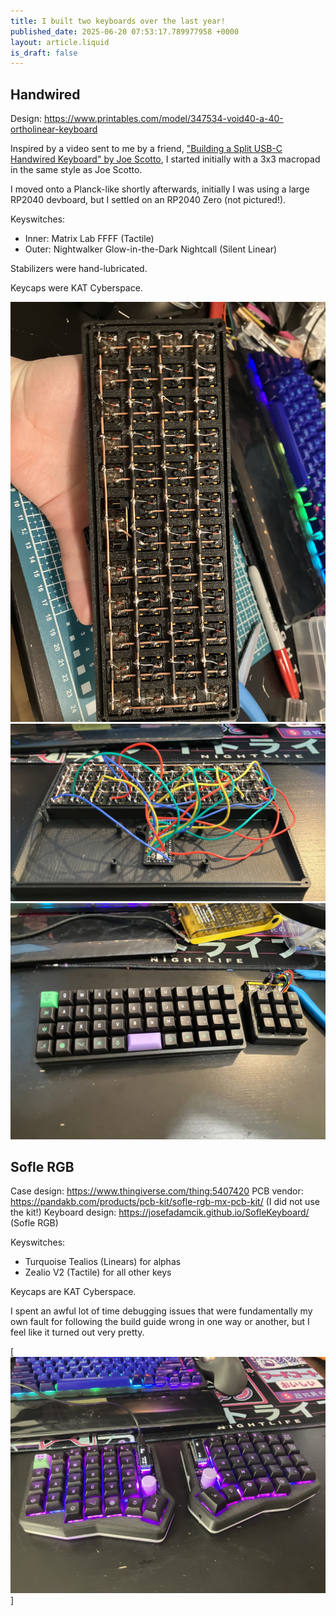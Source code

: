 ```yaml
---
title: I built two keyboards over the last year!
published_date: 2025-06-20 07:53:17.789977958 +0000
layout: article.liquid
is_draft: false
---
```


## Handwired

Design: https://www.printables.com/model/347534-void40-a-40-ortholinear-keyboard

Inspired by a video sent to me by a friend, ["Building a Split USB-C Handwired Keyboard" by Joe Scotto](https://youtu.be/PDguuYMG0IQ), I started initially with a 3x3 macropad in the same style as Joe Scotto.

I moved onto a Planck-like shortly afterwards, initially I was using a large RP2040 devboard, but I settled on an RP2040 Zero (not pictured!).

Keyswitches:
* Inner: Matrix Lab FFFF (Tactile)
* Outer: Nightwalker Glow-in-the-Dark Nightcall (Silent Linear)

Stabilizers were hand-lubricated.

Keycaps were KAT Cyberspace.

[![The matrix of the keyboard](handwire-keyboard-matrix.jpg)](handwire-keyboard-matrix.jpg)
[![The wiring of the matrix and mcu of the keyboard](handwire-keyboard-mcu.jpg)](handwire-keyboard-mcu.jpg)
[![The finished keyboard](handwire-keyboard.jpg)](handwire-keyboard.jpg)

## Sofle RGB

Case design: https://www.thingiverse.com/thing:5407420
PCB vendor: https://pandakb.com/products/pcb-kit/sofle-rgb-mx-pcb-kit/ (I did not use the kit!)
Keyboard design: https://josefadamcik.github.io/SofleKeyboard/ (Sofle RGB)

Keyswitches:
* Turquoise Tealios (Linears) for alphas
* Zealio V2 (Tactile) for all other keys

Keycaps are KAT Cyberspace.

I spent an awful lot of time debugging issues that were fundamentally my own fault for following the build guide wrong in one way or another, but I feel like it turned out very pretty.

[![Sofle RGB](sofle-rgb-finished.jpg)]
